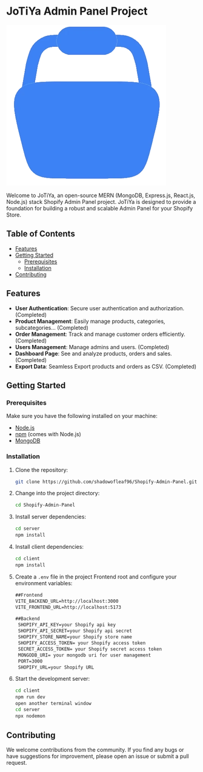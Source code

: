 # JoTiYa Admin Panel Project

![JoTiYa Logo](https://github.com/shadowofleaf96/Shopify-Admin-Panel/blob/06f1a58c55965f418755e4badf59142b42e3fffe/client/public/LOGO_APP.webp)

Welcome to JoTiYa, an open-source MERN (MongoDB, Express.js, React.js, Node.js) stack Shopify Admin Panel project. JoTiYa is designed to provide a foundation for building a robust and scalable Admin Panel for your Shopify Store.

## Table of Contents

- [Features](#features)
- [Getting Started](#getting-started)
  - [Prerequisites](#prerequisites)
  - [Installation](#installation)
- [Contributing](#contributing)

## Features

- **User Authentication**: Secure user authentication and authorization. (Completed)
- **Product Management**: Easily manage products, categories, subcategories... (Completed)
- **Order Management**: Track and manage customer orders efficiently. (Completed)
- **Users Management**: Manage admins and users. (Completed)
- **Dashboard Page**: See and analyze products, orders and sales. (Completed)
- **Export Data**: Seamless Export products and orders as CSV. (Completed)

## Getting Started

### Prerequisites

Make sure you have the following installed on your machine:

- [Node.js](https://nodejs.org/)
- [npm](https://www.npmjs.com/) (comes with Node.js)
- [MongoDB](https://www.mongodb.com/try/download/community)

### Installation

1. Clone the repository:

   ```bash
   git clone https://github.com/shadowofleaf96/Shopify-Admin-Panel.git
   ```

2. Change into the project directory:

   ```bash
   cd Shopify-Admin-Panel
   ```

3. Install server dependencies:

   ```bash
   cd server
   npm install
   ```

4. Install client dependencies:

   ```bash
   cd client
   npm install
   ```

5. Create a `.env` file in the project Frontend root and configure your environment variables:

   ``` env
   ##Frontend
   VITE_BACKEND_URL=http://localhost:3000
   VITE_FRONTEND_URL=http://localhost:5173
   ```

   ``` env
   ##Backend
    SHOPIFY_API_KEY=your Shopify api key
    SHOPIFY_API_SECRET=your Shopify api secret
    SHOPIFY_STORE_NAME=your Shopify store name
    SHOPIFY_ACCESS_TOKEN= your Shopify access token
    SECRET_ACCESS_TOKEN= your Shopify secret access token
    MONGODB_URI= your mongodb uri for user management
    PORT=3000
    SHOPIFY_URL=your Shopify URL
   ```

6. Start the development server:

   ```bash
   cd client
   npm run dev
   open another terminal window
   cd server
   npx nodemon
   ```

## Contributing

We welcome contributions from the community. If you find any bugs or have suggestions for improvement, please open an issue or submit a pull request.

